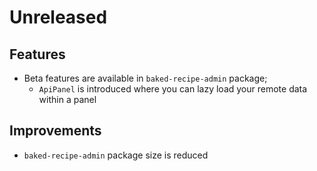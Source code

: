 # Unreleased

## Features

- Beta features are available in `baked-recipe-admin` package;
  - `ApiPanel` is introduced where you can lazy load your remote data within a
    panel

## Improvements

- `baked-recipe-admin` package size is reduced

